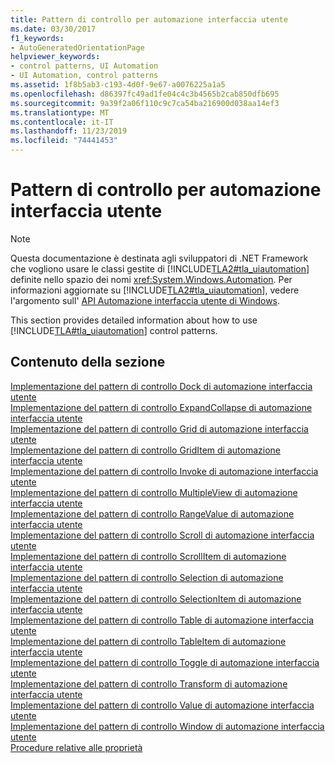 ```yaml
---
title: Pattern di controllo per automazione interfaccia utente
ms.date: 03/30/2017
f1_keywords:
- AutoGeneratedOrientationPage
helpviewer_keywords:
- control patterns, UI Automation
- UI Automation, control patterns
ms.assetid: 1f8b5ab3-c193-4d0f-9e67-a0076225a1a5
ms.openlocfilehash: d86397fc49ad1fe04c4c3b4565b2cab850dfb695
ms.sourcegitcommit: 9a39f2a06f110c9c7ca54ba216900d038aa14ef3
ms.translationtype: MT
ms.contentlocale: it-IT
ms.lasthandoff: 11/23/2019
ms.locfileid: "74441453"
---
```

# <a name="ui-automation-control-patterns"></a>Pattern di controllo per automazione interfaccia utente
> [!NOTE]
> Questa documentazione è destinata agli sviluppatori di .NET Framework che vogliono usare le classi gestite di [!INCLUDE[TLA2#tla_uiautomation](../../../includes/tla2sharptla-uiautomation-md.md)] definite nello spazio dei nomi <xref:System.Windows.Automation>. Per informazioni aggiornate su [!INCLUDE[TLA2#tla_uiautomation](../../../includes/tla2sharptla-uiautomation-md.md)], vedere l'argomento sull' [API Automazione interfaccia utente di Windows](/windows/win32/winauto/entry-uiauto-win32).  
  
 This section provides detailed information about how to use [!INCLUDE[TLA#tla_uiautomation](../../../includes/tlasharptla-uiautomation-md.md)] control patterns.  
  
## <a name="in-this-section"></a>Contenuto della sezione  
 [Implementazione del pattern di controllo Dock di automazione interfaccia utente](implementing-the-ui-automation-dock-control-pattern.md)  
 [Implementazione del pattern di controllo ExpandCollapse di automazione interfaccia utente](implementing-the-ui-automation-expandcollapse-control-pattern.md)  
 [Implementazione del pattern di controllo Grid di automazione interfaccia utente](implementing-the-ui-automation-grid-control-pattern.md)  
 [Implementazione del pattern di controllo GridItem di automazione interfaccia utente](implementing-the-ui-automation-griditem-control-pattern.md)  
 [Implementazione del pattern di controllo Invoke di automazione interfaccia utente](implementing-the-ui-automation-invoke-control-pattern.md)  
 [Implementazione del pattern di controllo MultipleView di automazione interfaccia utente](implementing-the-ui-automation-multipleview-control-pattern.md)  
 [Implementazione del pattern di controllo RangeValue di automazione interfaccia utente](implementing-the-ui-automation-rangevalue-control-pattern.md)  
 [Implementazione del pattern di controllo Scroll di automazione interfaccia utente](implementing-the-ui-automation-scroll-control-pattern.md)  
 [Implementazione del pattern di controllo ScrollItem di automazione interfaccia utente](implementing-the-ui-automation-scrollitem-control-pattern.md)  
 [Implementazione del pattern di controllo Selection di automazione interfaccia utente](implementing-the-ui-automation-selection-control-pattern.md)  
 [Implementazione del pattern di controllo SelectionItem di automazione interfaccia utente](implementing-the-ui-automation-selectionitem-control-pattern.md)  
 [Implementazione del pattern di controllo Table di automazione interfaccia utente](implementing-the-ui-automation-table-control-pattern.md)  
 [Implementazione del pattern di controllo TableItem di automazione interfaccia utente](implementing-the-ui-automation-tableitem-control-pattern.md)  
 [Implementazione del pattern di controllo Toggle di automazione interfaccia utente](implementing-the-ui-automation-toggle-control-pattern.md)  
 [Implementazione del pattern di controllo Transform di automazione interfaccia utente](implementing-the-ui-automation-transform-control-pattern.md)  
 [Implementazione del pattern di controllo Value di automazione interfaccia utente](implementing-the-ui-automation-value-control-pattern.md)  
 [Implementazione del pattern di controllo Window di automazione interfaccia utente](implementing-the-ui-automation-window-control-pattern.md)  
 [Procedure relative alle proprietà](ui-automation-control-patterns-how-to-topics.md)
